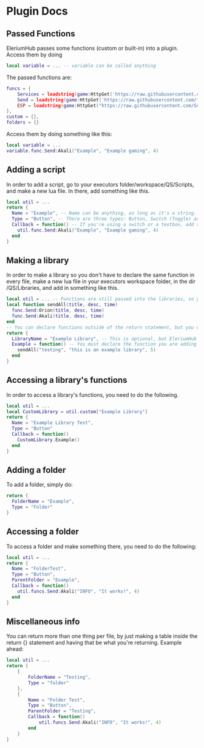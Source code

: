 # Plugin Docs

## Passed Functions

EleriumHub passes some functions (custom or built-in) into a plugin. Access them by doing 
```lua
local variable = ... -- variable can be called anything
```
The passed functions are:
```lua
funcs = {
	Services = loadstring(game:HttpGet('https://raw.githubusercontent.com/fheahdythdr/legendary-train/main/Utilities/Services.lua'))(),
	Send = loadstring(game:HttpGet('https://raw.githubusercontent.com/fheahdythdr/legendary-train/main/Utilities/Notifications.lua'))():Init(),
	ESP = loadstring(game:HttpGet("https://raw.githubusercontent.com/SerinUtilities/Kiriot-ESP-Library/main/main.lua"))()
}, 
custom = {},
folders = {}
```
Access them by doing something like this:
```lua
local variable = ...
variable.func.Send:Akali("Example", "Example gaming", 4)
```

## Adding a script

In order to add a script, go to your executors folder/workspace/QS/Scripts, and make a new lua file. In there, add something like this.
```lua
local util = ...
return {
  Name = "Example", -- Name can be anything, as long as it's a string.
  Type = "Button", -- There are three types: Button, Switch (Toggle) and Textbox.
  Callback = function() -- If you're using a switch or a textbox, add something between the () to declare it as a parameter.
    util.func.Send:Akali("Example", "Example gaming", 4)
  end
}
```

## Making a library

In order to make a library so you don't have to declare the same function in every file, make a new lua file in your executors workspace folder, in the dir /QS/Libraries, and add in something like this.
```lua
local util = ... -- Functions are still passed into the libraries, so you can use functions from other libraries.
local function sendAll(title, desc, time)
  func.Send:Orion(title, desc, time)
  func.Send:Akali(title, desc, time)
end
-- You can declare functions outside of the return statement, but you cannot return a function directly.
return {
  LibraryName = "Example Library", -- This is optional, but EleriumHub will use the filename if this isn't provided.
  Example = function() -- You must declare the function you are adding in the table you return.
    sendAll("testing", "this is an example library", 5)
  end
}
```

## Accessing a library's functions

In order to access a library's functions, you need to do the following.
```lua
local util = ...
local CustomLibrary = util.custom["Example Library"]
return {
  Name = "Example Library Test",
  Type = "Button"
  Callback = function()
    CustomLibrary.Example()
  end
}
```

## Adding a folder

To add a folder, simply do:

```lua
return {
  FolderName = "Example",
  Type = "Folder"
}
```

## Accessing a folder

To access a folder and make something there, you need to do the following:

```lua
local util = ...
return {
  Name = "FolderTest",
  Type = "Button",
  ParentFolder = "Example",
  Callback = function()
    util.funcs.Send:Akali("INFO", "It works!", 4)
  end
}
```

## Miscellaneous info

You can return more than one thing per file, by just making a table inside the return {} statement and having that be what you're returning. Example ahead:

```lua
local util = ...
return {
    {
        FolderName = "Testing",
        Type = "folder"
    },
    {
        Name = "Folder Test",
        Type = "Button",
        ParentFolder = "Testing",
        Callback = function()
            util.funcs.Send:Akali("INFO", "It works!", 4)
        end
    }
}
```
